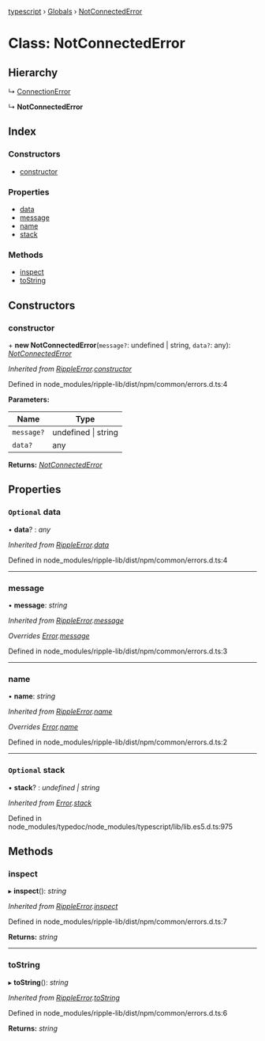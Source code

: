 [typescript](../README.md) › [Globals](../globals.md) › [NotConnectedError](notconnectederror.md)

# Class: NotConnectedError

## Hierarchy

  ↳ [ConnectionError](connectionerror.md)

  ↳ **NotConnectedError**

## Index

### Constructors

* [constructor](notconnectederror.md#constructor)

### Properties

* [data](notconnectederror.md#optional-data)
* [message](notconnectederror.md#message)
* [name](notconnectederror.md#name)
* [stack](notconnectederror.md#optional-stack)

### Methods

* [inspect](notconnectederror.md#inspect)
* [toString](notconnectederror.md#tostring)

## Constructors

###  constructor

\+ **new NotConnectedError**(`message?`: undefined | string, `data?`: any): *[NotConnectedError](notconnectederror.md)*

*Inherited from [RippleError](rippleerror.md).[constructor](rippleerror.md#constructor)*

Defined in node_modules/ripple-lib/dist/npm/common/errors.d.ts:4

**Parameters:**

Name | Type |
------ | ------ |
`message?` | undefined &#124; string |
`data?` | any |

**Returns:** *[NotConnectedError](notconnectederror.md)*

## Properties

### `Optional` data

• **data**? : *any*

*Inherited from [RippleError](rippleerror.md).[data](rippleerror.md#optional-data)*

Defined in node_modules/ripple-lib/dist/npm/common/errors.d.ts:4

___

###  message

• **message**: *string*

*Inherited from [RippleError](rippleerror.md).[message](rippleerror.md#message)*

*Overrides [Error](../interfaces/error.md).[message](../interfaces/error.md#message)*

Defined in node_modules/ripple-lib/dist/npm/common/errors.d.ts:3

___

###  name

• **name**: *string*

*Inherited from [RippleError](rippleerror.md).[name](rippleerror.md#name)*

*Overrides [Error](../interfaces/error.md).[name](../interfaces/error.md#name)*

Defined in node_modules/ripple-lib/dist/npm/common/errors.d.ts:2

___

### `Optional` stack

• **stack**? : *undefined | string*

*Inherited from [Error](../interfaces/error.md).[stack](../interfaces/error.md#optional-stack)*

Defined in node_modules/typedoc/node_modules/typescript/lib/lib.es5.d.ts:975

## Methods

###  inspect

▸ **inspect**(): *string*

*Inherited from [RippleError](rippleerror.md).[inspect](rippleerror.md#inspect)*

Defined in node_modules/ripple-lib/dist/npm/common/errors.d.ts:7

**Returns:** *string*

___

###  toString

▸ **toString**(): *string*

*Inherited from [RippleError](rippleerror.md).[toString](rippleerror.md#tostring)*

Defined in node_modules/ripple-lib/dist/npm/common/errors.d.ts:6

**Returns:** *string*
